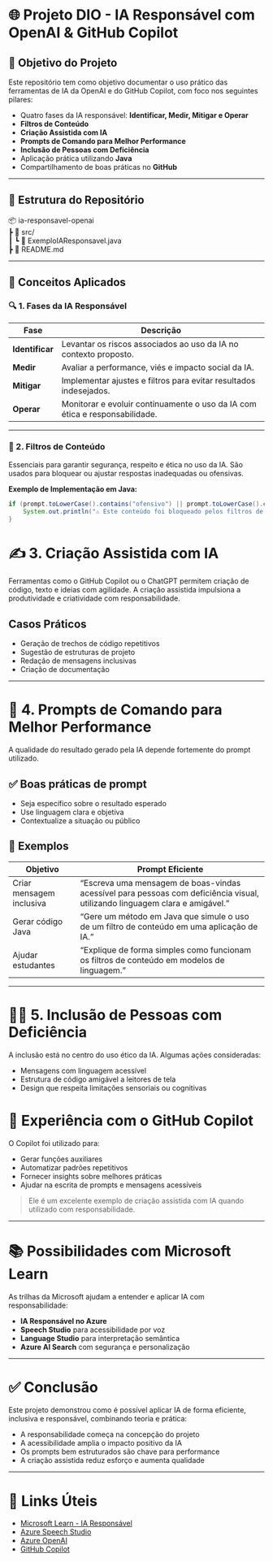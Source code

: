 # 🌐 Projeto DIO - IA Responsável com OpenAI & GitHub Copilot

## 🎯 Objetivo do Projeto

Este repositório tem como objetivo documentar o uso prático das ferramentas de IA da OpenAI e do GitHub Copilot, com foco nos seguintes pilares:

- Quatro fases da IA responsável: **Identificar, Medir, Mitigar e Operar**
- **Filtros de Conteúdo**
- **Criação Assistida com IA**
- **Prompts de Comando para Melhor Performance**
- **Inclusão de Pessoas com Deficiência**
- Aplicação prática utilizando **Java**
- Compartilhamento de boas práticas no **GitHub**

---

## 📁 Estrutura do Repositório  
  
📦 ia-responsavel-openai    
┣ 📂 src/  
┃ ┗ 📄 ExemploIAResponsavel.java  
┣ 📄 README.md  

---

## 🧠 Conceitos Aplicados

### 🔍 1. Fases da IA Responsável
  
| Fase        | Descrição |  
|-------------|-----------|  
| **Identificar** | Levantar os riscos associados ao uso da IA no contexto proposto. |  
| **Medir** | Avaliar a performance, viés e impacto social da IA. |  
| **Mitigar** | Implementar ajustes e filtros para evitar resultados indesejados. |  
| **Operar** | Monitorar e evoluir continuamente o uso da IA com ética e responsabilidade. |  

---

### 🚫 2. Filtros de Conteúdo

Essenciais para garantir segurança, respeito e ética no uso da IA. São usados para bloquear ou ajustar respostas inadequadas ou ofensivas.

**Exemplo de Implementação em Java:**

```java
if (prompt.toLowerCase().contains("ofensivo") || prompt.toLowerCase().contains("piada")) {
    System.out.println("⚠️ Este conteúdo foi bloqueado pelos filtros de segurança.");
}
```

# ✍️ 3. Criação Assistida com IA

Ferramentas como o GitHub Copilot ou o ChatGPT permitem criação de código, texto e ideias com agilidade. A criação assistida impulsiona a produtividade e criatividade com responsabilidade.

## Casos Práticos

- Geração de trechos de código repetitivos  
- Sugestão de estruturas de projeto  
- Redação de mensagens inclusivas  
- Criação de documentação  

---

# 🧾 4. Prompts de Comando para Melhor Performance

A qualidade do resultado gerado pela IA depende fortemente do prompt utilizado.

## ✅ Boas práticas de prompt

- Seja específico sobre o resultado esperado  
- Use linguagem clara e objetiva  
- Contextualize a situação ou público  

## 📌 Exemplos

| Objetivo                | Prompt Eficiente |
|-------------------------|------------------|
| Criar mensagem inclusiva | “Escreva uma mensagem de boas-vindas acessível para pessoas com deficiência visual, utilizando linguagem clara e amigável.” |
| Gerar código Java       | “Gere um método em Java que simule o uso de um filtro de conteúdo em uma aplicação de IA.” |
| Ajudar estudantes       | “Explique de forma simples como funcionam os filtros de conteúdo em modelos de linguagem.” |

---

# 👩‍🦽 5. Inclusão de Pessoas com Deficiência

A inclusão está no centro do uso ético da IA. Algumas ações consideradas:

- Mensagens com linguagem acessível  
- Estrutura de código amigável a leitores de tela  
- Design que respeita limitações sensoriais ou cognitivas  

# 🤖 Experiência com o GitHub Copilot

O Copilot foi utilizado para:

- Gerar funções auxiliares  
- Automatizar padrões repetitivos  
- Fornecer insights sobre melhores práticas  
- Ajudar na escrita de prompts e mensagens acessíveis  

> Ele é um excelente exemplo de criação assistida com IA quando utilizado com responsabilidade.

---

# 📚 Possibilidades com Microsoft Learn

As trilhas da Microsoft ajudam a entender e aplicar IA com responsabilidade:

- **IA Responsável no Azure**  
- **Speech Studio** para acessibilidade por voz  
- **Language Studio** para interpretação semântica  
- **Azure AI Search** com segurança e personalização  

---

# ✅ Conclusão

Este projeto demonstrou como é possível aplicar IA de forma eficiente, inclusiva e responsável, combinando teoria e prática:

- A responsabilidade começa na concepção do projeto  
- A acessibilidade amplia o impacto positivo da IA  
- Os prompts bem estruturados são chave para performance  
- A criação assistida reduz esforço e aumenta qualidade  

---

# 🔗 Links Úteis

- [Microsoft Learn - IA Responsável](https://learn.microsoft.com/)
- [Azure Speech Studio](https://speech.microsoft.com/)
- [Azure OpenAI](https://learn.microsoft.com/en-us/azure/cognitive-services/openai/)
- [GitHub Copilot](https://github.com/features/copilot)
